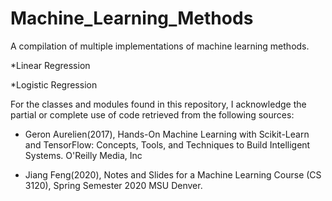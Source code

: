 # Machine_Learning_Methods
A compilation of multiple implementations of machine learning methods.

*Linear Regression

*Logistic Regression

For the classes and modules found in this repository, I acknowledge the partial or complete use of code retrieved from the following sources:

* Geron Aurelien(2017), Hands-On Machine Learning with Scikit-Learn and TensorFlow: 
                        Concepts, Tools, and Techniques to Build Intelligent Systems. O'Reilly Media, Inc

* Jiang Feng(2020), Notes and Slides for a Machine Learning Course (CS 3120), Spring Semester 2020 MSU Denver. 

